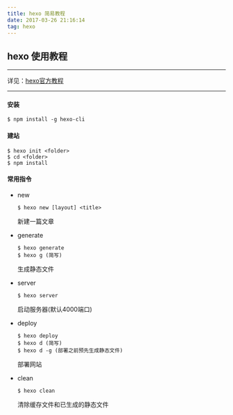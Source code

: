 ```yaml
---
title: hexo 简易教程
date: 2017-03-26 21:16:14
tag: hexo
---
```


## hexo 使用教程
- - - - 
详见：[hexo官方教程](https://hexo.io/zh-cn)
- - - - 
#### 安装
```
$ npm install -g hexo-cli
```

#### 建站
```
$ hexo init <folder>
$ cd <folder>
$ npm install
```

#### 常用指令
* new 
    ```
    $ hexo new [layout] <title>
    ```
    新建一篇文章

* generate
    ```
    $ hexo generate
    $ hexo g (简写)
    ```
    生成静态文件

* server
    ```
    $ hexo server
    ```
    启动服务器(默认4000端口)

* deploy
    ```
    $ hexo deploy
    $ hexo d (简写)
    $ hexo d -g (部署之前预先生成静态文件)
    ```
    部署网站

* clean
    ```
    $ hexo clean
    ```
    清除缓存文件和已生成的静态文件